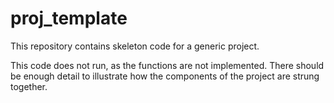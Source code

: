 # proj_template

This repository contains skeleton code for a generic project.

This code does not run, as the functions are not implemented. There should be enough detail to illustrate how the components of the project are strung together.
